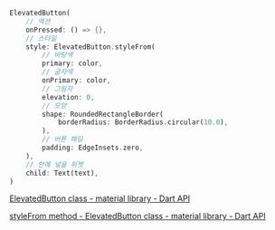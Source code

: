 ```dart
ElevatedButton(
	// 액션
	onPressed: () => {},
	// 스타일
	style: ElevatedButton.styleFrom(
		// 바탕색
		primary: color,
		// 글자색
		onPrimary: color,
		// 그림자
		elevation: 0,
		// 모양
		shape: RoundedRectangleBorder(
			borderRadius: BorderRadius.circular(10.0),
		),
		// 버튼 패딩
		padding: EdgeInsets.zero,
	),
	// 안에 넣을 위젯
	child: Text(text),
)
```

[ElevatedButton class - material library - Dart API](https://api.flutter.dev/flutter/material/ElevatedButton-class.html)

[styleFrom method - ElevatedButton class - material library - Dart API](https://api.flutter.dev/flutter/material/ElevatedButton/styleFrom.html)